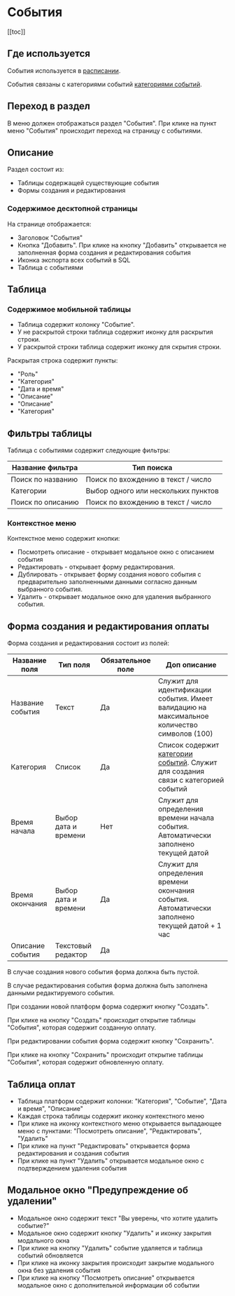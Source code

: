 # События

[[toc]]

## Где используется

События используется в [расписании](/docs/event-calendar.html).

События связаны с категориями событий [категориями событий](/docs/event-category.html).

## Переход в раздел

В меню должен отображаться раздел "События".
При клике на пункт меню "События" происходит переход на страницу с событиями.

## Описание
Раздел состоит из:
- Таблицы содержащей существующие события
- Формы создания и редактирования

### Содержимое десктопной страницы

На странице отображается:
- Заголовок "События"
- Кнопка "Добавить". При клике на кнопку "Добавить" открывается не заполненная форма создания и редактирования события
- Иконка экспорта всех событий в SQL
- Таблица с событиями

## Таблица

### Содержимое мобильной таблицы

- Таблица содержит колонку "Событие".
- У не раскрытой строки таблица содержит иконку для раскрытия строки.
- У раскрытой строки таблица содержит иконку для скрытия строки.

Раскрытая строка содержит пункты:
- "Роль"
- "Категория"
- "Дата и время"
- "Описание"
- "Описание"
- "Категория"

## Фильтры таблицы

Таблица с событиями содержит следующие фильтры:

| Название фильтра            | Тип поиска                          |
|-----------------------------|-------------------------------------|
| Поиск по названию           | Поиск по вхождению в текст / число  |
| Категории                   | Выбор одного или нескольких пунктов |
| Поиск по описанию           | Поиск по вхождению в текст / число  |

### Контекстное меню

Контекстное меню содержит кнопки:
- Посмотреть описание - открывает модальное окно с описанием события
- Редактировать - открывает форму редактирования.
- Дублировать - открывает форму создания нового события с предварительно заполненными данными согласно данным выбранного события.
- Удалить - открывает модальное окно для удаления выбранного события.


## Форма создания и редактирования оплаты

Форма создания и редактирования состоит из полей:

| Название поля    | Тип поля             | Обязательное поле  | Доп описание                                                                                                   |
|------------------|----------------------|--------------------|----------------------------------------------------------------------------------------------------------------|
| Название события | Текст                | Да                 | Служит для идентификации события. Имеет валидацию на максимальное количество символов (100)                    |
| Категория        | Список               | Да                 | Список содержит [категории событий](/docs/event-category.html). Служит для создания связи с категорией событий |
| Время начала     | Выбор дата и времени | Нет                | Служит для определения времени начала события. Автоматически заполнено текущей датой                           |
| Время окончания  | Выбор дата и времени | Да                 | Служит для определения времени окончания события. Автоматически заполнено текущей датой + 1 час                                                             |
| Описание события | Текстовый редактор   | Да                 |                                                                                                                |

В случае создания нового события форма должна быть пустой.

В случае редактирования события форма должна быть заполнена данными редактируемого события.

При создании новой платформ форма содержит кнопку "Создать".

При клике на кнопку "Создать" происходит открытие таблицы "События", которая содержит созданную оплату.

При редактировании события форма содержит кнопку "Сохранить".

При клике на кнопку "Сохранить" происходит открытие таблицы "События", которая содержит обновленную оплату.

## Таблица оплат

- Таблица платформ содержит колонки: "Категория", "Событие", "Дата и время", "Описание"
- Каждая строка таблицы содержит иконку контекстного меню
- При клике на иконку контекстного меню открывается выпадающее меню с пунктами: "Посмотреть описание", "Редактировать", "Удалить"
- При клике на пункт "Редактировать" открывается форма редактирования и создания события
- При клике на пункт "Удалить" открывается модальное окно с подтверждением удаления события

## Модальное окно "Предупреждение об удалении"
- Модальное окно содержит текст "Вы уверены, что хотите удалить событие?"
- Модальное окно содержит кнопку "Удалить" и иконку закрытия модального окна
- При клике на кнопку "Удалить" событие удаляется и таблица событий обновляется
- При клике на иконку закрытия происходит закрытие модального окна без удаления события
- При клике на кнопку "Посмотреть описание" открывается модальное окно с дополнительной информации об событии